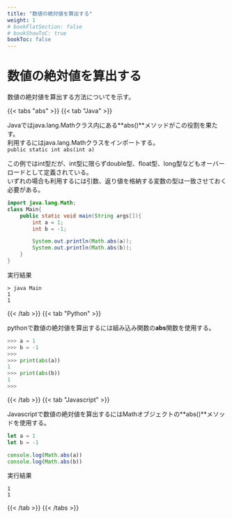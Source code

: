 ```yaml
---
title: "数値の絶対値を算出する"
weight: 1
# bookFlatSection: false
# bookShowToC: true
bookToc: false
---
```


# 数値の絶対値を算出する

数値の絶対値を算出する方法についてを示す。

{{< tabs "abs" >}}
{{< tab "Java" >}}

Javaではjava.lang.Mathクラス内にある**abs()**メソッドがこの役割を果たす。   
利用するにはjava.lang.Mathクラスをインポートする。  
`public static int abs(int a)`  

この例ではint型だが、int型に限らずdouble型、float型、long型などもオーバーロードとして定義されている。  
いずれの場合も利用するには引数、返り値を格納する変数の型は一致させておく必要がある。 

```java
import java.lang.Math;
class Main{
    public static void main(String args[]){
        int a = 1;
        int b = -1;

        System.out.println(Math.abs(a));
        System.out.println(Math.abs(b));
    }
}
```

実行結果

```
> java Main
1
1
```

{{< /tab >}}
{{< tab "Python" >}}

pythonで数値の絶対値を算出するには組み込み関数の**abs**関数を使用する。

```python
>>> a = 1
>>> b = -1
>>> 
>>> print(abs(a))
1
>>> print(abs(b))
1
>>>
```

{{< /tab >}}
{{< tab "Javascript" >}}

Javascriptで数値の絶対値を算出するにはMathオブジェクトの**abs()**メソッドを使用する。

```javascript
let a = 1
let b = -1

console.log(Math.abs(a))
console.log(Math.abs(b))
```

実行結果

```
1
1
```

{{< /tab >}}
{{< /tabs >}}

